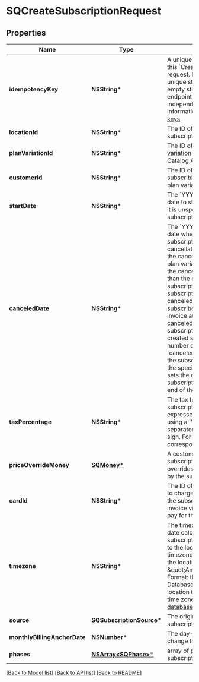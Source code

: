 # SQCreateSubscriptionRequest

## Properties
Name | Type | Description | Notes
------------ | ------------- | ------------- | -------------
**idempotencyKey** | **NSString*** | A unique string that identifies this &#x60;CreateSubscription&#x60; request. If you do not provide a unique string (or provide an empty string as the value), the endpoint treats each request as independent.  For more information, see [Idempotency keys](https://developer.squareup.com/docs/build-basics/common-api-patterns/idempotency). | [optional] 
**locationId** | **NSString*** | The ID of the location the subscription is associated with. | 
**planVariationId** | **NSString*** | The ID of the [subscription plan variation](https://developer.squareup.com/docs/subscriptions-api/plans-and-variations#plan-variations) created using the Catalog API. | [optional] 
**customerId** | **NSString*** | The ID of the [customer](https://developer.squareup.com/reference/square_2023-10-18/objects/Customer) subscribing to the subscription plan variation. | 
**startDate** | **NSString*** | The &#x60;YYYY-MM-DD&#x60;-formatted date to start the subscription.  If it is unspecified, the subscription starts immediately. | [optional] 
**canceledDate** | **NSString*** | The &#x60;YYYY-MM-DD&#x60;-formatted date when the newly created subscription is scheduled for cancellation.   This date overrides the cancellation date set in the plan variation configuration. If the cancellation date is earlier than the end date of a subscription cycle, the subscription stops at the canceled date and the subscriber is sent a prorated invoice at the beginning of the canceled cycle.   When the subscription plan of the newly created subscription has a fixed number of cycles and the &#x60;canceled_date&#x60; occurs before the subscription plan expires, the specified &#x60;canceled_date&#x60; sets the date when the subscription  stops through the end of the last cycle. | [optional] 
**taxPercentage** | **NSString*** | The tax to add when billing the subscription. The percentage is expressed in decimal form, using a &#x60;&#39;.&#39;&#x60; as the decimal separator and without a &#x60;&#39;%&#39;&#x60; sign. For example, a value of 7.5 corresponds to 7.5%. | [optional] 
**priceOverrideMoney** | [**SQMoney***](SQMoney.md) | A custom price to apply for the subscription. If specified, it overrides the price configured by the subscription plan. | [optional] 
**cardId** | **NSString*** | The ID of the [subscriber&#39;s](https://developer.squareup.com/reference/square_2023-10-18/objects/Customer) [card](https://developer.squareup.com/reference/square_2023-10-18/objects/Card) to charge. If it is not specified, the subscriber receives an invoice via email with a link to pay for their subscription. | [optional] 
**timezone** | **NSString*** | The timezone that is used in date calculations for the subscription. If unset, defaults to the location timezone. If a timezone is not configured for the location, defaults to \&quot;America/New_York\&quot;. Format: the IANA Timezone Database identifier for the location timezone. For a list of time zones, see [List of tz database time zones](https://en.wikipedia.org/wiki/List_of_tz_database_time_zones). | [optional] 
**source** | [**SQSubscriptionSource***](SQSubscriptionSource.md) | The origination details of the subscription. | [optional] 
**monthlyBillingAnchorDate** | **NSNumber*** | The day-of-the-month to change the billing date to. | [optional] 
**phases** | [**NSArray&lt;SQPhase&gt;***](SQPhase.md) | array of phases for this subscription | [optional] 

[[Back to Model list]](../README.md#documentation-for-models) [[Back to API list]](../README.md#documentation-for-api-endpoints) [[Back to README]](../README.md)


